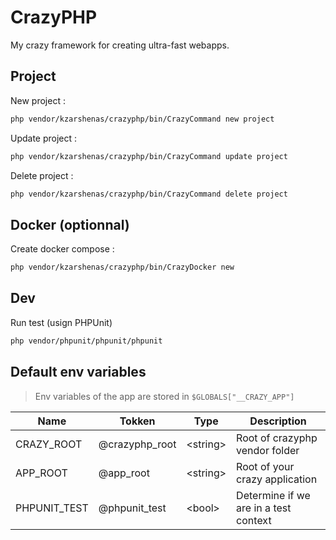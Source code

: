 # CrazyPHP

My crazy framework for creating ultra-fast webapps.

## Project

New project :

```sh
php vendor/kzarshenas/crazyphp/bin/CrazyCommand new project
```

Update project :
```sh
php vendor/kzarshenas/crazyphp/bin/CrazyCommand update project
```

Delete project :
```sh
php vendor/kzarshenas/crazyphp/bin/CrazyCommand delete project
```

## Docker (optionnal)

Create docker compose :

```sh
php vendor/kzarshenas/crazyphp/bin/CrazyDocker new
```

## Dev

Run test (usign PHPUnit)

```sh
php vendor/phpunit/phpunit/phpunit
```

## Default env variables

> Env variables of the app are stored in `$GLOBALS["__CRAZY_APP"]`

|Name|Tokken|Type|Description|
|-|-|-|-|
|CRAZY_ROOT|@crazyphp_root|\<string>|Root of crazyphp vendor folder|
|APP_ROOT|@app_root|\<string>|Root of your crazy application|
|PHPUNIT_TEST|@phpunit_test|\<bool>|Determine if we are in a test context|
